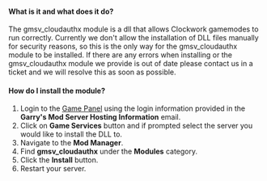 #### What is it and what does it do?
The gmsv_cloudauthx module is a dll that allows Clockwork gamemodes to run correctly. Currently we don't allow the installation of DLL files manually for security reasons, so this is the only way for the gmsv_cloudauthx module to be installed. If there are any errors when installing or the gmsv_cloudauthx module we provide is out of date please contact us in a ticket and we will resolve this as soon as possible.

#### How do I install the module?
1. Login to the [Game Panel](https://hexane.gg) using the login information provided in the **Garry's Mod Server Hosting Information** email.
2. Click on **Game Services** button and if prompted select the server you would like to install the DLL to.
3. Navigate to the **Mod Manager**.
4. Find **gmsv_cloudauthx** under the **Modules** category.
5. Click the **Install** button.
6. Restart your server.
